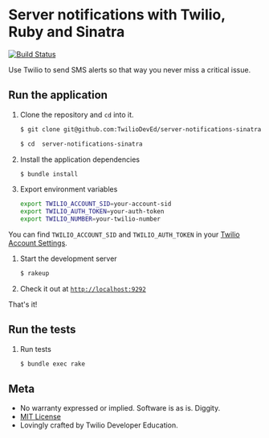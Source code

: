# Server notifications with Twilio, Ruby and Sinatra

[![Build Status](https://travis-ci.org/TwilioDevEd/server-notifications-sinatra.svg?branch=master)](https://travis-ci.org/TwilioDevEd/server-notifications-sinatra)

Use Twilio to send SMS alerts so that way you never miss a critical issue.

## Run the application

1. Clone the repository and `cd` into it.

   ```bash
   $ git clone git@github.com:TwilioDevEd/server-notifications-sinatra.git

   $ cd  server-notifications-sinatra
   ```

1. Install the application dependencies

    ```bash
    $ bundle install
    ```

1. Export environment variables

    ```bash
    export TWILIO_ACCOUNT_SID=your-account-sid
    export TWILIO_AUTH_TOKEN=your-auth-token
    export TWILIO_NUMBER=your-twilio-number
    ```

  You can find `TWILIO_ACCOUNT_SID` and `TWILIO_AUTH_TOKEN` in your
  [Twilio Account Settings](https://www.twilio.com/user/account/settings).

1. Start the development server

    ```bash
    $ rakeup
    ```

1. Check it out at [`http://localhost:9292`](http://localhost:9292)

That's it!

## Run the tests

1. Run tests

    ```bash
    $ bundle exec rake
    ```

## Meta

* No warranty expressed or implied. Software is as is. Diggity.
* [MIT License](http://www.opensource.org/licenses/mit-license.html)
* Lovingly crafted by Twilio Developer Education.
